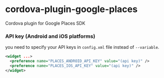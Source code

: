 # cordova-plugin-google-places
Cordova plugin for Google Places SDK

### API key (Android and iOS platforms)

  you need to specify your API keys in `config.xml` file instead of `--variable`.

  ```xml
  <widget ...>
    <preference name="PLACES_ANDROID_API_KEY" value="(api key)" />
    <preference name="PLACES_IOS_API_KEY" value="(api key)" />
  </widget>
  ```
